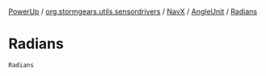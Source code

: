 [PowerUp](../../../index.md) / [org.stormgears.utils.sensordrivers](../../index.md) / [NavX](../index.md) / [AngleUnit](index.md) / [Radians](./-radians.md)

# Radians

`Radians`
